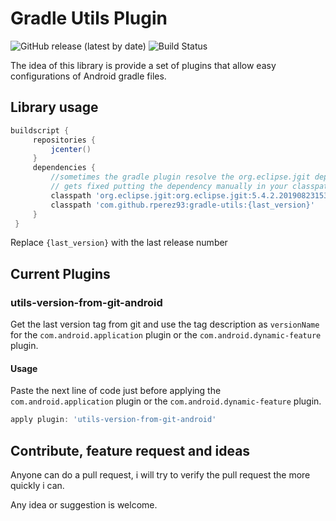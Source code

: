 # Gradle Utils Plugin 
![GitHub release (latest by date)](https://img.shields.io/github/v/release/rperez93/gradle-utils?color=blue&label=last%20release&logo=github&logoColor=white) ![Build Status](https://travis-ci.org/rperez93/gradle-utils.svg?branch=master)


The idea of this library is provide a set of plugins that allow easy configurations of Android gradle files.

## Library usage
```groovy
buildscript {
     repositories {
         jcenter()
     }
     dependencies {
         //sometimes the gradle plugin resolve the org.eclipse.jgit dependency "incomplete"
         // gets fixed putting the dependency manually in your classpath
         classpath 'org.eclipse.jgit:org.eclipse.jgit:5.4.2.201908231537-r'
         classpath 'com.github.rperez93:gradle-utils:{last_version}'
     }
 }
```

Replace `{last_version}` with the last release number

## Current Plugins

### utils-version-from-git-android

Get the last version tag from git and use the tag description as `versionName` for the `com.android.application` 
plugin or the `com.android.dynamic-feature` plugin.

#### Usage
Paste the next line of code just before applying the `com.android.application` plugin 
or the `com.android.dynamic-feature` plugin.
```groovy
apply plugin: 'utils-version-from-git-android'
```

## Contribute, feature request and ideas
Anyone can do a pull request, i will try to verify the pull request the more quickly i can. 

Any idea or suggestion is welcome.
